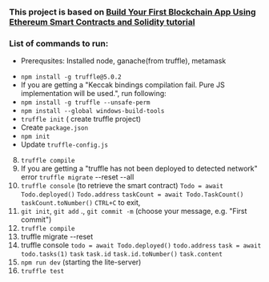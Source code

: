 
### This project is based on [Build Your First Blockchain App Using Ethereum Smart Contracts and Solidity  tutorial](https://www.youtube.com/watch?v=coQ5dg8wM2o) ### 
### List of commands to run: ###
* Prerequsites: Installed node, ganache(from truffle), metamask
-  `npm install -g truffle@5.0.2`
- If you are getting a "Keccak bindings compilation fail. Pure JS implementation will be used.", run following:
- `npm install -g truffle --unsafe-perm`
- `npm install --global windows-build-tools`
- `truffle init` ( create truffle project)
- Create `package.json`
- `npm init`
- Update `truffle-config.js`
8. `truffle compile` 
9. If you are getting  a "truffle has not been deployed to detected network" error
   `truffle migrate` --reset --all 
10. `truffle console` (to retrieve the smart contract)
    `Todo = await Todo.deployed()`
    `Todo.address`
    `taskCount = await Todo.TaskCount()`
    `taskCount.toNumber()`
     `CTRL+C` to exit, 
11. `git init`, `git add` ., `git commit -m` (choose your message, e.g. "First commit")
12.  `truffle compile`
13. truffle migrate --reset
14. truffle console
    `todo = await Todo.deployed()`
    `todo.address`
    `task = await todo.tasks(1)`
    `task`
    `task.id`
    `task.id.toNumber()`
    `task.content`
15. `npm run dev` (starting the lite-server)
16.  `truffle test`

